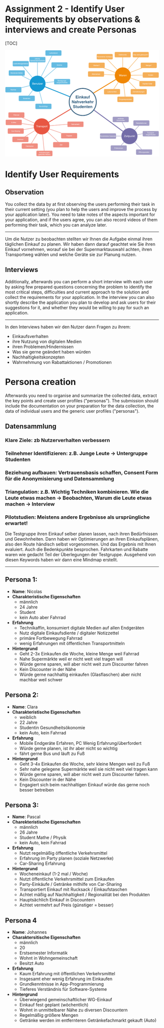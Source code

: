 # Assignment 2  - Identify User Requirements by observations & interviews and create Personas

[TOC]

![Concept Map](Assignment_1.png)

# Identify User Requirements

## Observation

You collect the data by at first observing the users performing their 
task in their current setting (you plan to help the users and improve 
the process by your application later). You need to take notes of the 
aspects important for your application, and if the users agree, you can 
also record videos of them performing their task, which you can analyze 
later. 

----
Um die Nutzer zu beobachten stellten wir Ihnen die Aufgabe einmal ihren täglichen Einkauf zu planen. Wir haben dann darauf geachtet wie Sie ihren Einkauf vornehmen, worauf sie bei der Supermarktauswahl achten, ihren Transportweg wählen und welche Geräte sie zur Planung nutzen. 

## Interviews

Additionally, afterwards you can perform a short interview with each 
user by asking few prepared questions concerning the problem to identify
the most critical steps, difficulties and current approach to the 
solution and collect the requirements for your application. In the 
interview you can also shortly describe the application you plan to 
develop and ask users for their suggestions for it, and whether they 
would be willing to pay for such an application.

----
In den Interviews haben wir den Nutzer dann Fragen zu ihrem:
* Einkaufsverhalten
* ihre Nutzung von digitalen Medien
* ihren Problemen/Hindernissen
* Was sie gerne geändert haben würden
* Nachhaltigkeitskonzepten
* Wahrnehmung von Rabattaktionen / Promotionen

# Persona creation

Afterwards you need to organise and summarize the collected data, 
extract the key points and create user profiles ("personas"). The 
submission should include the documentation on your preparation for the 
data collection, the data of individual users and the generic user 
profiles ("personas"). 

## Datensammlung

### Klare Ziele: zb Nutzerverhalten verbessern

### Teilnehmer Identifizieren: z.B. Junge Leute -> Untergruppe Studenten

### Beziehung aufbauen: Vertrauensbasis schaffen, Consent Form für die Anonymisierung und Datensammlung

### Triangulation: z.B. Wichtig Techniken kombinieren. Wie die Leute etwas machen -> Beobachten, Warum die Leute etwas machen -> Interview

### Pilotstudien: Meistens andere Ergebnisse als ursprüngliche erwartet!

Die Testgruppe ihren Einkauf selber planen lassen, nach ihren Bedürfnissen und Gewohnheiten. Dann haben wir Optimierungen an ihren Einkaufsplänen, also den Route händisch selbst vorgenommen. Und das Ergebnis mit Ihnen evaluiert. Auch die Bedenkpunkte besprochen. Fahrkarten und Rabatte waren wie gedacht Teil der Überlegungen der Testgruppe. Ausgehend von diesen Keywords haben wir dann eine Mindmap erstellt.

-------------------------------------

## Persona 1:

* **Name**: Nicolas
* **Charakteristische Eigenschaften**
  * männlich
  * 24 Jahre
  * Student
  * kein Auto aber Fahrrad
* **Erfahrung**
  * Technikaffin, konsumiert digitale Medien auf allen Endgeräten
  * Nutz digitale Einkaufsdiente / digitaler Notizzettel
  * primäre Fortbewegung Fahrrad
  * wenig Erfahrungen mit öffentlichen Transportmitteln
* **Hintergrund**
  *  Geht 2-3x Einkaufen die Woche, kleine Menge weil Fahrrad
  * Nahe Supermärkte weil er nicht weit viel tragen will
  * Würde gerne sparen, will aber nicht weit zum Discounter fahren
  * Kein Discounter in der Nähe
  * Würde gerne nachhaltig einkaufen (Glasflaschen) aber nicht machbar weil schwer

## Persona 2:

- **Name**: Clara
- **Charakteristische Eigenschaften**
  - weiblich
  - 22 Jahre
  - Studentin Gesundheitsökonomie
  - kein Auto, kein Fahrrad
- **Erfahrung**
  - Mobile Endgeräte Erfahren, PC Wenig Erfahrung/überfordert
  - Würde gerne planen, ist ihr aber nicht so wichtig
  - fährt gerne Bus und läuft zu Fuß
- **Hintergrund**
  -  Geht 3-4x Einkaufen die Woche, sehr kleine Mengen weil zu Fuß
  - Sehr nahe gelegene Supermärkte weil sie nicht weit viel tragen kann
  - Würde gerne sparen, will aber nicht weit zum Discounter fahren.
  - Kein Discounter in der Nähe
  - Engagiert sich beim nachhaltigen Einkauf würde das gerne noch besser betreiben

## Persona 3:

- **Name**: Pascal
- **Charekteristische Eigenschaften**
    - männlich
    - 26 Jahre
    - Student Mathe / Physik
    - kein Auto, kein Fahrrad
- **Erfahrung**
    - Nutzt regelmäßig öffentliche Verkehrsmittel
    - Erfahrung im Party planen (soziale Netzwerke)
    - Car-Sharing Erfahrung
- **Hintergrund**
    - Wocheneinkauf (1-2 mal / Woche)
    - Nutzt öffentliche Verkehrsmittel zum Einkaufen
    - Party-Einkäufe / Getränke mithilfe von Car-Sharing
    - Transportiert Einkauf mit Rucksack / Einkaufstaschen
    - Achtet mäßig auf Nachhaltigkeit / Regionalität bei den Produkten
    - Hauptsächlich Einkauf in Discountern
    - Achtet vermehrt auf Preis (günstiger = besser)


## Persona 4

- **Name**: Johannes
- **Charaktersitische Eigenschaften**
    - männlich
    - 20
    - Erstsemester Informatik
    - Wohnt in Wohngemeinschaft
    - Besitzt Auto
- **Erfahrung**
    - Kaum Erfahrung mit öffentlichen Verkehrsmittel
    - Insgesamt eher wenig Erfahrung im Einkaufen
    - Grundkenntnisse in App-Programmierung
    - Tieferes Verständnis für Software-Systeme
- **Hintergrund**
    - Überwiegend gemeinschaftlicher WG-Einkauf
    - Einkauf fest geplant (wöchentlich)
    - Wohnt in unmittelbarer Nähe zu diversen Discountern
    - Regelmäßig größere Mengen
    - Getränke werden im entfernteren Getränkefachmarkt gekauft (Auto)
